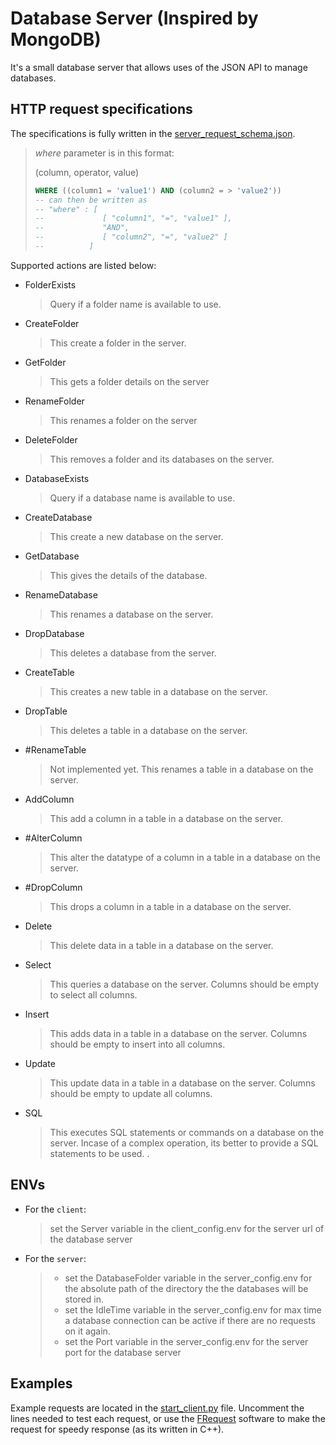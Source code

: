 # Database Server (Inspired by MongoDB)
It's a small database server that allows uses of the JSON API to manage databases.


## HTTP request specifications
The specifications is fully written in the [server_request_schema.json](server/src/server_request_schema.py).

> *where* parameter is in this format:
>
> (column, operator, value)
> ``` sql
> WHERE ((column1 = 'value1') AND (column2 = > 'value2'))
> -- can then be written as 
> -- "where" : [
> --             [ "column1", "=", "value1" ],
> --             "AND",
> --             [ "column2", "=", "value2" ]
> --          ]
> ```

Supported actions are listed below:

- FolderExists
    > Query if a folder name is available to use.
- CreateFolder
    > This create a folder in the server.
- GetFolder
    > This gets a folder details on the server
- RenameFolder
    > This renames a folder on the server
- DeleteFolder
    > This removes a folder and its databases on the server.
- DatabaseExists
    > Query if a database name is available to use.
- CreateDatabase
    > This create a new database on the server.
- GetDatabase
    > This gives the details of the database.
- RenameDatabase
    > This renames a database on the server.
- DropDatabase
    > This deletes a database from the server.
- CreateTable
    > This creates a new table in a database on the server.
- DropTable
    > This deletes a table in a database on the server.
- #RenameTable
    > Not implemented yet.
    > This renames a table in a database on the server.
- AddColumn
    > This add a column in a table in a database on the server.
- #AlterColumn
    > This alter the datatype of a column in a table in a database on the server.
- #DropColumn
    > This drops a column in a table in a database on the server.
- Delete
    > This delete data in a table in a database on the server.    
- Select
    > This queries a database on the server.
    > Columns should be empty to select all columns.
- Insert
    > This adds data in a table in a database on the server.
    > Columns should be empty to insert into all columns.
- Update
    > This update data in a table in a database on the server.
    > Columns should be empty to update all columns.
- SQL
    > This executes SQL statements or commands on a database on the server. Incase of a complex operation, its better to provide a SQL statements to be used.
.

## ENVs
- For the `client`:
    >  set the Server variable in the client_config.env for the server url of the database server 
- For the `server`:
    > - set the DatabaseFolder variable in the server_config.env for the absolute path of the directory the the databases will be stored in.
    > - set the IdleTime variable in the server_config.env for max time a database connection can be active if there are no requests on it again.
    > - set the Port variable in the server_config.env for the server port for the database server 


## Examples
Example requests are located in the [start_client.py](client/start_client.py) file. Uncomment the lines needed to test each request, or use the [FRequest](https://github.com/fabiobento512/FRequest) software to make the request for speedy response (as its written in C++).
